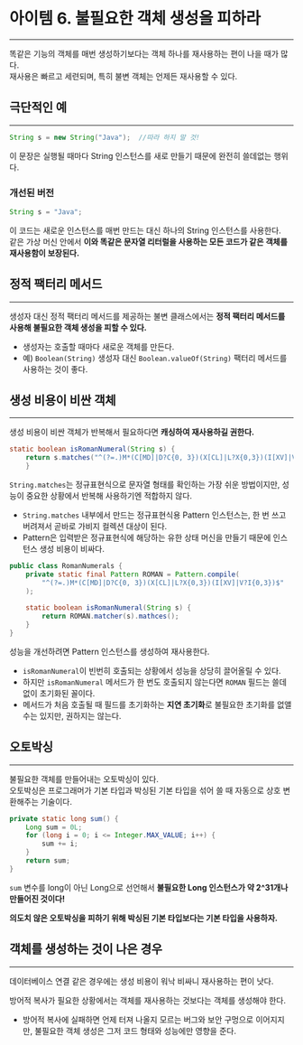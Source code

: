 # 아이템 6. 불필요한 객체 생성을 피하라

---

똑같은 기능의 객체를 매번 생성하기보다는 객체 하나를 재사용하는 편이 나을 때가 많다.  
재사용은 빠르고 세련되며, 특히 불변 객체는 언제든 재사용할 수 있다.

## 극단적인 예

---

```java
String s = new String("Java");  //따라 하지 말 것!
```

이 문장은 실행될 때마다 String 인스턴스를 새로 만들기 때문에 완전히 쓸데없는 행위다.

### 개선된 버전

```java
String s = "Java";
```

이 코드는 새로운 인스턴스를 매번 만드는 대신 하나의 String 인스턴스를 사용한다.  
같은 가상 머신 안에서 **이와 똑같은 문자열 리터럴을 사용하는 모든 코드가 같은 객체를 재사용함이 보장된다.**

## 정적 팩터리 메서드

---

생성자 대신 정적 팩터리 메서드를 제공하는 불변 클래스에서는 **정적 팩터리 메서드를 사용해 불필요한 객체 생성을 피할 수 있다.**
- 생성자는 호출할 때마다 새로운 객체를 만든다.
- 예) `Boolean(String)` 생성자 대신 `Boolean.valueOf(String)` 팩터리 메서드를 사용하는 것이 좋다.

## 생성 비용이 비싼 객체

---

생성 비용이 비싼 객체가 반복해서 필요하다면 **캐싱하여 재사용하길 권한다.**

```java
static boolean isRomanNumeral(String s) {
    return s.matches("^(?=.)M*(C[MD]|D?C{0, 3})(X[CL]|L?X{0,3})(I[XV]|V?I{0,3})$");
    }
```

`String.matches`는 정규표현식으로 문자열 형태를 확인하는 가장 쉬운 방법이지만, 성능이 중요한 상황에서 반복해 사용하기엔 적합하지 않다.
- `String.matches` 내부에서 만드는 정규표현식용 Pattern 인스턴스는, 한 번 쓰고 버려져서 곧바로 가비지 컬렉션 대상이 된다.
- Pattern은 입력받은 정규표현식에 해당하는 유한 상태 머신을 만들기 때문에 인스턴스 생성 비용이 비싸다.

```java
public class RomanNumerals {
    private static final Pattern ROMAN = Pattern.compile(
        "^(?=.)M*(C[MD]|D?C{0, 3})(X[CL]|L?X{0,3})(I[XV]|V?I{0,3})$"
    );
    
    static boolean isRomanNumeral(String s) {
        return ROMAN.matcher(s).mathces();
    }
}
```

성능을 개선하려면 Pattern 인스턴스를 생성하여 재사용한다.
- `isRomanNumeral`이 빈번히 호출되는 상황에서 성능을 상당히 끌어올릴 수 있다.
- 하지만 `isRomanNumeral` 메서드가 한 번도 호출되지 않는다면 `ROMAN` 필드는 쓸데없이 초기화된 꼴이다.
- 메서드가 처음 호출될 때 필드를 초기화하는 **지연 초기화**로 불필요한 초기화를 없앨 수는 있지만, 권하지는 않는다.

## 오토박싱

---

불필요한 객체를 만들어내는 오토박싱이 있다.  
오토박싱은 프로그래머가 기본 타입과 박싱된 기본 타입을 섞어 쓸 때 자동으로 상호 변환해주는 기술이다.

```java
private static long sum() {
    Long sum = 0L;
    for (long i = 0; i <= Integer.MAX_VALUE; i++) {
        sum += i;
    }
    return sum;
}
```

`sum` 변수를 long이 아닌 Long으로 선언해서 **불필요한 Long 인스턴스가 약 2^31개나 만들어진 것이다!**

**의도치 않은 오토박싱을 피하기 위해 박싱된 기본 타입보다는 기본 타입을 사용하자.**

## 객체를 생성하는 것이 나은 경우

---

데이터베이스 연결 같은 경우에는 생성 비용이 워낙 비싸니 재사용하는 편이 낫다.

방어적 복사가 필요한 상황에서는 객체를 재사용하는 것보다는 객체를 생성해야 한다.  
- 방어적 복사에 실패하면 언제 터져 나올지 모르는 버그와 보안 구멍으로 이어지지만, 불필요한 객체 생성은 그저 코드 형태와 성능에만 영향을 준다.
